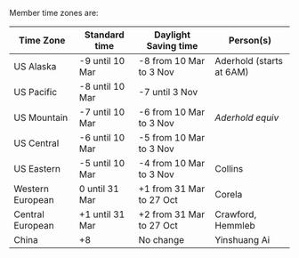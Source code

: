 Member time zones are:

Time Zone        |  Standard time    | Daylight Saving time     | Person(s)  
---------------- | ----------------- | ------------------------ | -------------
US Alaska        | -9 until 10 Mar   | -8 from 10 Mar to 3 Nov  | Aderhold (starts at 6AM)
US Pacific       | -8 until 10 Mar   | -7 until 3 Nov           | 
US Mountain      | -7 until 10 Mar   | -6 from 10 Mar to 3 Nov  | *Aderhold equiv*
US Central       | -6 until 10 Mar   | -5 from 10 Mar to 3 Nov  | 
US Eastern       | -5 until 10 Mar   | -4 from 10 Mar to 3 Nov  | Collins
Western European |  0 until 31 Mar   | +1 from 31 Mar to 27 Oct | Corela
Central European | +1 until 31 Mar   | +2 from 31 Mar to 27 Oct | Crawford, Hemmleb
China            | +8                | No change                | Yinshuang Ai     
